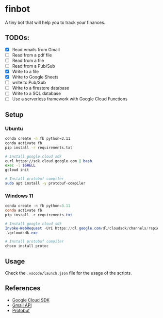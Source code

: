 # finbot
A tiny bot that will help you to track your finances.

## TODOs:

- [x] Read emails from Gmail
- [ ] Read from a pdf file
- [ ] Read from a file
- [ ] Read from a Pub/Sub
- [x] Write to a file
- [x] Write to Google Sheets
- [ ] write to  Pub/Sub
- [ ] Write to a firestore database
- [ ] Write to a SQL database
- [ ] Use a serverless framework with Google Cloud Functions

## Setup

### Ubuntu

```bash
conda create -n fb python=3.11
conda activate fb
pip install -r requirements.txt

# Install google cloud sdk
curl https://sdk.cloud.google.com | bash
exec -l $SHELL
gcloud init

# Install protobuf compiler
sudo apt install -y protobuf-compiler
```

### Windows 11

```powershell
conda create -n fb python=3.11
conda activate fb
pip install -r requirements.txt

# Install google cloud sdk
Invoke-WebRequest -Uri https://dl.google.com/dl/cloudsdk/channels/rapid/GoogleCloudSDKInstaller.exe -OutFile gcloudsdk.exe
.\gcloudsdk.exe

# Install protobuf compiler
choco install protoc
```

## Usage

Check the `.vscode/launch.json` file for the usage of the scripts.

## References

* [Google Cloud SDK](https://cloud.google.com/sdk/docs/install)
* [Gmail API](https://developers.google.com/gmail/api/quickstart/python)
* [Protobuf](https://developers.google.com/protocol-buffers)
<!-- * [Google Sheets API](https://developers.google.com/sheets/api/quickstart/python) -->